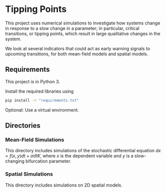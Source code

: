 # Tipping Points

This project uses numerical simulations to investigate how systems change in response to a slow change in a parameter; in particular, critical transitions, or tipping points, which result in large qualitative changes in the system.

We look at several indicators that could act as early warning signals to upcoming transitions, 
for both mean-field models and spatial models.

## Requirements

This project is in Python 3.

Install the required libraries using
```bash
pip install -r "requirements.txt"
```

Optional: Use a virtual environment.

## Directories

### Mean-Field Simulations

This directory includes simulations of the stochastic differential equation $dx=f(x,y)dt+\sigma dW$, where $x$ is the dependent variable and $y$ is a slow-changing bifurcation parameter.

### Spatial Simulations

This directory includes simulations on 2D spatial models.
